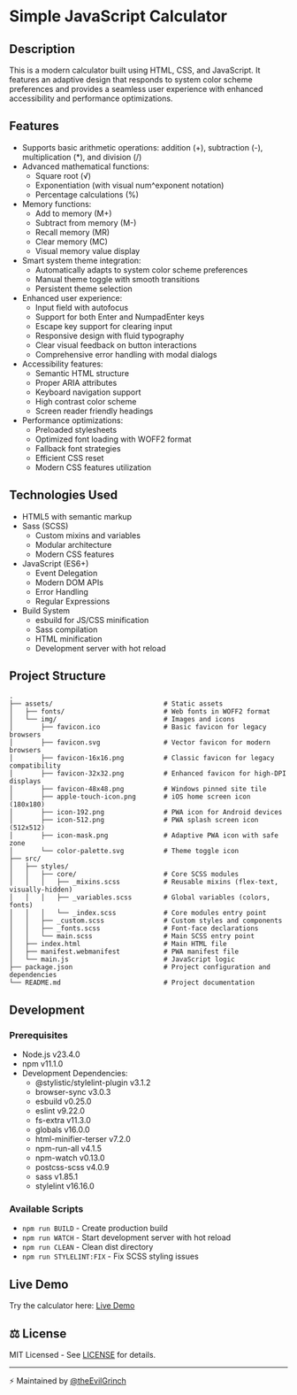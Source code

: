 # Simple JavaScript Calculator

## Description
This is a modern calculator built using HTML, CSS, and JavaScript. It features an adaptive design that responds to system color scheme preferences and provides a seamless user experience with enhanced accessibility and performance optimizations.

## Features
- Supports basic arithmetic operations: addition (+), subtraction (-), multiplication (*), and division (/)
- Advanced mathematical functions:
  - Square root (√)
  - Exponentiation (with visual num^exponent notation)
  - Percentage calculations (%)
- Memory functions:
  - Add to memory (M+)
  - Subtract from memory (M-)
  - Recall memory (MR)
  - Clear memory (MC)
  - Visual memory value display
- Smart system theme integration:
  - Automatically adapts to system color scheme preferences
  - Manual theme toggle with smooth transitions
  - Persistent theme selection
- Enhanced user experience:
  - Input field with autofocus
  - Support for both Enter and NumpadEnter keys
  - Escape key support for clearing input
  - Responsive design with fluid typography
  - Clear visual feedback on button interactions
  - Comprehensive error handling with modal dialogs
- Accessibility features:
  - Semantic HTML structure
  - Proper ARIA attributes
  - Keyboard navigation support
  - High contrast color scheme
  - Screen reader friendly headings
- Performance optimizations:
  - Preloaded stylesheets
  - Optimized font loading with WOFF2 format
  - Fallback font strategies
  - Efficient CSS reset
  - Modern CSS features utilization

## Technologies Used
- HTML5 with semantic markup
- Sass (SCSS)
  - Custom mixins and variables
  - Modular architecture
  - Modern CSS features
- JavaScript (ES6+)
  - Event Delegation
  - Modern DOM APIs
  - Error Handling
  - Regular Expressions
- Build System
  - esbuild for JS/CSS minification
  - Sass compilation
  - HTML minification
  - Development server with hot reload

## Project Structure
```
.
├── assets/                            # Static assets
│   ├── fonts/                         # Web fonts in WOFF2 format
│   └── img/                           # Images and icons
│       ├── favicon.ico                # Basic favicon for legacy browsers
│       ├── favicon.svg                # Vector favicon for modern browsers
│       ├── favicon-16x16.png          # Classic favicon for legacy compatibility
│       ├── favicon-32x32.png          # Enhanced favicon for high-DPI displays
│       ├── favicon-48x48.png          # Windows pinned site tile
│       ├── apple-touch-icon.png       # iOS home screen icon (180x180)
│       ├── icon-192.png               # PWA icon for Android devices
│       ├── icon-512.png               # PWA splash screen icon (512x512)
│       ├── icon-mask.png              # Adaptive PWA icon with safe zone
│       └── color-palette.svg          # Theme toggle icon
├── src/
│   ├── styles/
│   │   ├── core/                      # Core SCSS modules
│   │   │   ├── _mixins.scss           # Reusable mixins (flex-text, visually-hidden)
│   │   │   ├── _variables.scss        # Global variables (colors, fonts)
│   │   │   └── _index.scss            # Core modules entry point
│   │   ├── _custom.scss               # Custom styles and components
│   │   ├── _fonts.scss                # Font-face declarations
│   │   └── main.scss                  # Main SCSS entry point
│   ├── index.html                     # Main HTML file
│   ├── manifest.webmanifest           # PWA manifest file
│   └── main.js                        # JavaScript logic
├── package.json                       # Project configuration and dependencies
└── README.md                          # Project documentation
```

## Development

### Prerequisites
- Node.js v23.4.0
- npm v11.1.0
- Development Dependencies:
  - @stylistic/stylelint-plugin v3.1.2
  - browser-sync v3.0.3
  - esbuild v0.25.0
  - eslint v9.22.0
  - fs-extra v11.3.0
  - globals v16.0.0
  - html-minifier-terser v7.2.0
  - npm-run-all v4.1.5
  - npm-watch v0.13.0
  - postcss-scss v4.0.9
  - sass v1.85.1
  - stylelint v16.16.0

### Available Scripts
- `npm run BUILD` - Create production build
- `npm run WATCH` - Start development server with hot reload
- `npm run CLEAN` - Clean dist directory
- `npm run STYLELINT:FIX` - Fix SCSS styling issues

## Live Demo
Try the calculator here: [Live Demo](https://theevilgrinch.github.io/web-pwa-electron-example/)

## ⚖️ License

MIT Licensed - See [LICENSE](LICENSE) for details.

---

⚡ Maintained by [@theEvilGrinch](https://github.com/theEvilGrinch)
